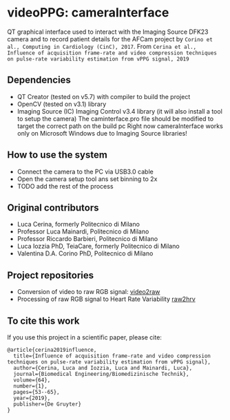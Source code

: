 # videoPPG: cameraInterface
QT graphical interface used to interact with the Imaging Source DFK23 camera and to record patient details for the AFCam project by `Corino et al., Computing in Cardiology (CinC), 2017`. From `Cerina et al., Influence of acquisition frame-rate and video compression techniques on pulse-rate variability estimation from vPPG signal, 2019`

## Dependencies
- QT Creator (tested on v5.7) with compiler to build the project
- OpenCV (tested on v3.1) library
- Imaging Source (IC) Imaging Control v3.4 library (it will also install a tool to setup the camera)
The caminterface.pro file should be modified to target the correct path on the build pc
Right now cameraInterface works only on Microsoft Windows due to Imaging Source libraries!

## How to use the system
- Connect the camera to the PC via USB3.0 cable
- Open the camera setup tool ans set binning to 2x
- TODO add the rest of the process

## Original contributors
* Luca Cerina, formerly Politecnico di Milano
* Professor Luca Mainardi, Politecnico di Milano
* Professor Riccardo Barbieri, Politecnico di Milano
* Luca Iozzia PhD, TeiaCare, formerly Politecnico di Milano
* Valentina D.A. Corino PhD, Politecnico di Milano

## Project repositories
* Conversion of video to raw RGB signal: [video2raw](https://github.com/LucaCerina/videoPPG_video2raw)
* Processing of raw RGB signal to Heart Rate Variability [raw2hrv](https://github.com/LucaCerina/videoPPG_raw2hrv)

## To cite this work
If you use this project in a scientific paper, please cite:

```
@article{cerina2019influence,
  title={Influence of acquisition frame-rate and video compression techniques on pulse-rate variability estimation from vPPG signal},
  author={Cerina, Luca and Iozzia, Luca and Mainardi, Luca},
  journal={Biomedical Engineering/Biomedizinische Technik},
  volume={64},
  number={1},
  pages={53--65},
  year={2019},
  publisher={De Gruyter}
}
```
